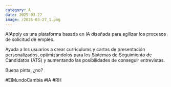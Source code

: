 ```yaml
--- 
category: A 
date: 2025-03-27 
image: /2025-03-27_1.png 
--- 
```


AIApply es una plataforma basada en IA diseñada para agilizar los procesos de solicitud de empleo.

Ayuda a los usuarios a crear currículums y cartas de presentación personalizados, optimizándolos para los Sistemas de Seguimiento de Candidatos (ATS) y aumentando las posibilidades de conseguir entrevistas.

Buena pinta, ¿no?

#ElMundoCambia #IA #RH